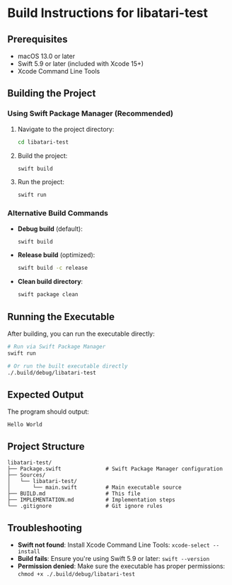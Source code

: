 # Build Instructions for libatari-test

## Prerequisites

- macOS 13.0 or later
- Swift 5.9 or later (included with Xcode 15+)
- Xcode Command Line Tools

## Building the Project

### Using Swift Package Manager (Recommended)

1. Navigate to the project directory:
   ```bash
   cd libatari-test
   ```

2. Build the project:
   ```bash
   swift build
   ```

3. Run the project:
   ```bash
   swift run
   ```

### Alternative Build Commands

- **Debug build** (default):
  ```bash
  swift build
  ```

- **Release build** (optimized):
  ```bash
  swift build -c release
  ```

- **Clean build directory**:
  ```bash
  swift package clean
  ```

## Running the Executable

After building, you can run the executable directly:

```bash
# Run via Swift Package Manager
swift run

# Or run the built executable directly
./.build/debug/libatari-test
```

## Expected Output

The program should output:
```
Hello World
```

## Project Structure

```
libatari-test/
├── Package.swift              # Swift Package Manager configuration
├── Sources/
│   └── libatari-test/
│       └── main.swift         # Main executable source
├── BUILD.md                   # This file
├── IMPLEMENTATION.md          # Implementation steps
└── .gitignore                 # Git ignore rules
```

## Troubleshooting

- **Swift not found**: Install Xcode Command Line Tools: `xcode-select --install`
- **Build fails**: Ensure you're using Swift 5.9 or later: `swift --version`
- **Permission denied**: Make sure the executable has proper permissions: `chmod +x ./.build/debug/libatari-test`